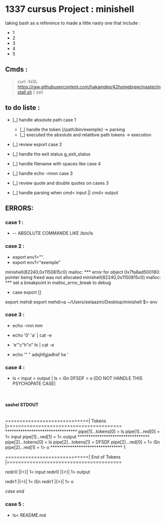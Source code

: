 # 1337 cursus Project : minishell 
taking bash as a reference to made a little nasty one that include : 
- 1 
- 2
- 3
- 4
- 5 
 
## Cmds :

> curl -fsSL https://raw.githubusercontent.com/hakamdev/42homebrew/master/install.sh | zsh

## to do liste  : 

+ [_] handle absolute path case 1 
    - [_] handle the token {/path/bin/exemple} -> parsing
    - [_] executed the absolute and relatibve path tokens -> execution 

+ [_] review export  case 2 


+ [_] handle the exit status  g_exit_status 
+ [_] handle filename with spaces like case 4 
+ [_] handle echo -nnnn case 3 
+ [_] review quote and double quotes on cases 3 
+ [_] handle parsing when cmd< input || cmd> output   
## ERRORS:

### case 1 :

- -- ABSOLUTE COMMANDE LIKE /bin/ls

### case 2 :

- export env1="".  
- export env1="exemple"

minishell(82240,0x1150815c0) malloc: *** error for object 0x7fa8ad500180: pointer being freed was not allocated
minishell(82240,0x1150815c0) malloc: *** set a breakpoint in malloc_error_break to debug

- case export [] 

export mehdi
export mehdi=p
~/Users/eelaazmi/Desktop/minishell $> env 

### case 3 :

- echo -nnn mm

- echo '0' 'a' | cat -e

- 'e'"c"h"o" hi | cat -e

- echo '"   " adsjhfgjadhsf ha '

### case 4 :

- ls < input > output | ls < iSn DFSDF > o [DO NOT HANDLE THIS PSYCHOPATE CASE]
<br>

#### sashel STDOUT
<br>
=============================|     Tokens    |========================================
*********************************
pipe[1]...tokens[0] = ls
pipe[1]...red[0] = 1< input
pipe[1]...red[1] = 1> output
*********************************
pipe[2]...tokens[0] = ls
pipe[2]...tokens[1] = DFSDF
pipe[2]...red[0] = 1< iSn
pipe[2]...red[1] = 1> o
*********************************
1

=============================| End of Tokens |========================================

redir0 |{<}| 1< input
redir0 |{>}| 1> output

redir1 |{<}| 1< iSn
redir1 |{>}| 1> o

*case end*
<br>

### case 5 :

- ls< README.md 



